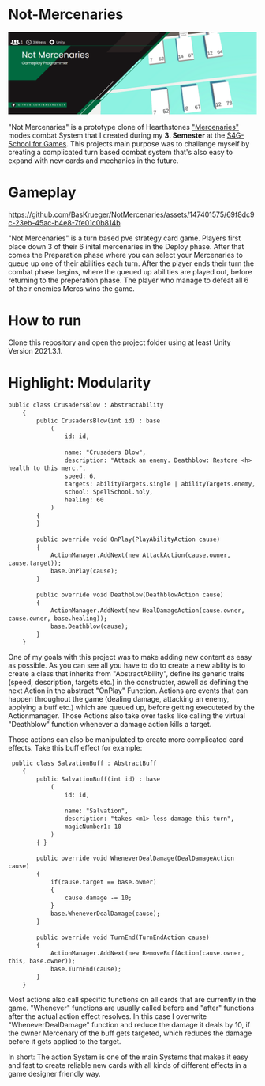 # Not-Mercenaries
<p align="center">
    <img src="readme/Banner.PNG" alt="Not Mercenaries Banner"><br>
</p>

"Not Mercenaries" is a prototype clone of Hearthstones ["Mercenaries"](https://www.youtube.com/watch?v=JDthFgkAPUE) modes combat System that I created during my <b>3. Semester </b> at the [S4G-School for Games](https://www.school4games.net/). This projects main purpose was to challange myself by creating a complicated turn based combat system that's also easy to expand with new cards and mechanics in the future.

# Gameplay

https://github.com/BasKrueger/NotMercenaries/assets/147401575/69f8dc9c-23eb-45ac-b4e8-7fe01c0b814b

"Not Mercenaries" is a turn based pve strategy card game. Players first place down 3 of their 6 inital mercenaries in the Deploy phase. After that comes the Preparation phase where you can select your Mercenaries to queue up one of their abilities each turn. After the player ends their turn the combat phase begins, where the queued up abilities are played out, before returning to the preperation phase. The player who manage to defeat all 6 of their enemies Mercs wins the game.

# How to run
Clone this repository and open the project folder using at least Unity Version 2021.3.1. 

# Highlight: Modularity
```
public class CrusadersBlow : AbstractAbility
    {
        public CrusadersBlow(int id) : base
            (
                id: id,

                name: "Crusaders Blow",
                description: "Attack an enemy. Deathblow: Restore <h> health to this merc.",
                speed: 6,
                targets: abilityTargets.single | abilityTargets.enemy,
                school: SpellSchool.holy,
                healing: 60
            )
        {
        }

        public override void OnPlay(PlayAbilityAction cause)
        {
            ActionManager.AddNext(new AttackAction(cause.owner, cause.target));
            base.OnPlay(cause);
        }

        public override void Deathblow(DeathblowAction cause)
        {
            ActionManager.AddNext(new HealDamageAction(cause.owner, cause.owner, base.healing));
            base.Deathblow(cause);
        }
    }
```
One of my goals with this project was to make adding new content as easy as possible. As you can see all you have to do to create a new ablity is to create a class that inherits from "AbstractAbility", define its generic traits (speed, description, targets etc.) in the constructer, aswell as defining the next Action in the abstract "OnPlay" Function. Actions are events that can happen throughout the game (dealing damage, attacking an enemy, applying a buff etc.) which are queued up, before getting executeted by the Actionmanager. Those Actions also take over tasks like calling the virtual "Deathblow" function whenever a damage action kills a target. 

Those actions can also be manipulated to create more complicated card effects. Take this buff effect for example:
```
 public class SalvationBuff : AbstractBuff
    {
        public SalvationBuff(int id) : base
            (
                id: id,

                name: "Salvation",
                description: "takes <m1> less damage this turn",
                magicNumber1: 10
            )
        { }

        public override void WheneverDealDamage(DealDamageAction cause)
        {
            if(cause.target == base.owner)
            {
                cause.damage -= 10;
            }
            base.WheneverDealDamage(cause);
        }

        public override void TurnEnd(TurnEndAction cause)
        {
            ActionManager.AddNext(new RemoveBuffAction(cause.owner, this, base.owner));
            base.TurnEnd(cause);
        }
    }
```
Most actions also call specific functions on all cards that are currently in the game. "Whenever" functions are usually called before and "after" functions after the actual action effect resolves. In this case I overwrite "WheneverDealDamage" function and reduce the damage it deals by 10, if the owner Mercenary of the buff gets targeted, which reduces the damage before it gets applied to the target.

In short: The action System is one of the main Systems that makes it easy and fast to create reliable new cards with all kinds of different effects in a game designer friendly way.
